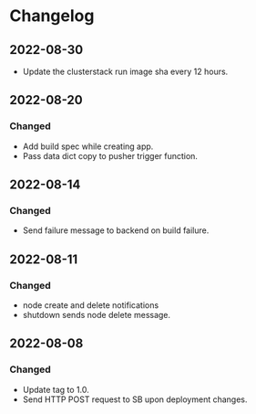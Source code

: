 # Changelog

## 2022-08-30
- Update the clusterstack run image sha every 12 hours.

## 2022-08-20

### Changed
- Add build spec while creating app.
- Pass data dict copy to pusher trigger function.

## 2022-08-14

### Changed
- Send failure message to backend on build failure.

## 2022-08-11

### Changed
- node create and delete notifications
- shutdown sends node delete message.

## 2022-08-08

### Changed
- Update tag to 1.0.
- Send HTTP POST request to SB upon deployment changes.
